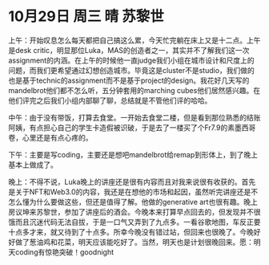 # 10月29日 周三 晴 苏黎世

上午：开始叹息怎么每天都把自己搞这么累，今天忙完躺在床上又是十二点。上午是desk critic，明显那位Luka，MAS的创造者之一，其实并不了解我们这一次assignment的内涵。在上午的时候他一直judge我们小组在城市设计和尺度上的问题，而我们更希望通过幻想创造城市。毕竟这是cluster不是studio，我们做的也是基于technic的assignment而不是基于project的design。我花好几天写的mandelbrot他们都不怎么听，五分钟套用的marching cubes他们居然感兴趣。在他们评完之后我们小组内部聊了聊，总结就是不管他们评的哈哈。中午：由于没有带饭，打算去食堂。一开始去食堂二楼，但是看到那位熟悉的结账阿姨，有点担心自己的学生卡造假被识破，于是去了一楼买了个Fr7.9的素墨西哥卷，心里还是有点心疼的。下午：主要是写coding，主要还是想吧mandelbrot给remap到形体上，到了晚上基本上做成了。晚上：不得不说，Luka晚上的讲座还是很有内容而且对我来说很有收获的。首先是关于NFT和Web3.0的内容，我还是在想他的市场和起因，虽然听完讲座还是不怎么懂为什么要做这些，但还是值得了解。他做的generative art也很有趣。晚上房议坤来苏黎世，参加了讲座后的酒会。今晚本来打算早点回去的，但发现并不很饿而且沉迷代码无法自拔，于是一口气又弄到了九点多。一看谷歌地图，车反正要十点多才来，就又待到了十点多。所幸今晚没有错过站，但回来也很晚了。今晚好好做了葱油鸡和花菜，明天应该能吃好了。当然，明天也是计划很晚回来。愿：明天coding有惊艳突破！goodnight

